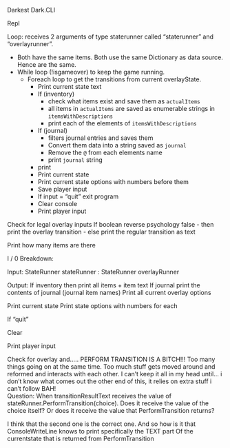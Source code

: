 Darkest Dark.CLI

Repl

Loop: receives 2 arguments of type staterunner called “staterunner” and “overlayrunner”.

- Both have the same items. Both use the same Dictionary as data source. Hence are the same.
- While loop (!isgameover) to keep the game running.
    - Foreach loop to get the transitions from current overlayState. 
        - Print current state text
        - If (inventory)
            - check what items exist and save them as `actualItems`
            - all items in `actualItems` are saved as enumerable strings in `itemsWithDescriptions` 
            - print each of the elements of `itemsWithDescriptions`
        - If (journal)
            - filters journal entries and saves them
            - Convert them data into a string saved as `journal`
            - Remove the `@` from each elements name
            - print `journal` string
        - print 
      -    Print current state
      -    Print current state options with numbers before them
      -    Save player input
      -    If input = “quit” exit program
      -    Clear console
      -    Print player input
      
Check for legal overlay inputs
If boolean reverse psychology false
	- then print the overlay transition
	- else print the regular transition as text

Print how many items are there











I / 0 Breakdown:

Input: 
StateRunner stateRunner : StateRunner overlayRunner

Output:
If inventory then print all items + item text
If journal print the contents of journal (journal item names)
Print all current overlay options



Print current state
Print state options with numbers for each

If “quit”

Clear

Print player input

Check for overlay and….. PERFORM TRANSITION IS A BITCH!!! Too many things going on at the same time. Too much stuff gets moved around and reformed and interacts with each other. I can’t keep it all in my head until… i don’t know what comes out the other end of this, it relies on extra stuff i can’t follow BAH!  
Question: When transitionResultText receives the value of stateRunner.PerformTransition(choice).
Does it receive the value of the choice itself?
Or does it receive the value that PerformTransition returns?

I think that the second one is the correct one.
And so how is it that ConsoleWriteLine knows to print specifically the TEXT part
Of the currentstate that is returned from PerformTransition 
